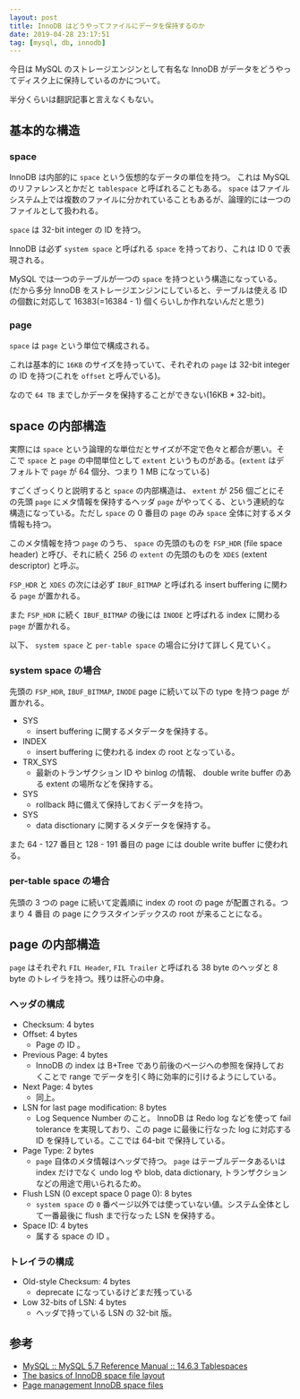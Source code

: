 ```yaml
---
layout: post
title: InnoDB はどうやってファイルにデータを保持するのか
date: 2019-04-28 23:17:51
tag: [mysql, db, innodb]
---
```


今日は MySQL のストレージエンジンとして有名な InnoDB がデータをどうやってディスク上に保持しているのかについて。

半分くらいは翻訳記事と言えなくもない。

## 基本的な構造

### space

InnoDB は内部的に `space` という仮想的なデータの単位を持つ。 これは MySQL のリファレンスとかだと `tablespace` と呼ばれることもある。 `space` はファイルシステム上では複数のファイルに分かれていることもあるが、論理的には一つのファイルとして扱われる。

`space` は 32-bit integer の ID を持つ。

InnoDB は必ず `system space` と呼ばれる `space` を持っており、これは ID 0 で表現される。

MySQL では一つのテーブルが一つの `space` を持つという構造になっている。(だから多分 InnoDB をストレージエンジンにしていると、テーブルは使える ID の個数に対応して 16383(=16384 - 1) 個くらいしか作れないんだと思う)

### page

`space` は `page` という単位で構成される。

これは基本的に `16KB` のサイズを持っていて、それぞれの `page` は 32-bit integer の ID を持つ(これを `offset` と呼んでいる)。

なので `64 TB` までしかデータを保持することができない(16KB * 32-bit)。

## space の内部構造

実際には `space` という論理的な単位だとサイズが不定で色々と都合が悪い。そこで `space` と `page` の中間単位として `extent` というものがある。(`extent` はデフォルトで `page` が 64 個分、つまり 1 MB になっている)

すごくざっくりと説明すると `space` の内部構造は、 `extent` が 256 個ごとにその先頭 `page` にメタ情報を保持するヘッダ `page` がやってくる、という連続的な構造になっている。ただし `space` の 0 番目の `page` のみ `space` 全体に対するメタ情報も持つ。

このメタ情報を持つ `page` のうち、 `space` の先頭のものを `FSP_HDR` (file space header) と呼び、それに続く 256 の `extent` の先頭のものを `XDES` (extent descriptor) と呼ぶ。

`FSP_HDR` と `XDES` の次には必ず `IBUF_BITMAP` と呼ばれる insert buffering に関わる `page` が置かれる。

また `FSP_HDR` に続く `IBUF_BITMAP` の後には `INODE` と呼ばれる index に関わる `page` が置かれる。

以下、 `system space` と `per-table space` の場合に分けて詳しく見ていく。

### system space の場合

先頭の `FSP_HDR`, `IBUF_BITMAP`, `INODE` page に続いて以下の type を持つ page が置かれる。

- SYS
  - insert buffering に関するメタデータを保持する。
- INDEX
  - insert buffering に使われる index の root となっている。
- TRX_SYS
  - 最新のトランザクション ID や binlog の情報、 double write buffer のある extent の場所などを保持する。
- SYS
  - rollback 時に備えて保持しておくデータを持つ。
- SYS
  - data disctionary に関するメタデータを保持する。

また 64 - 127 番目と 128 - 191 番目の page には double write buffer に使われる。

### per-table space の場合

先頭の 3 つの page に続いて定義順に index の root の page が配置される。つまり 4 番目 の page にクラスタインデックスの root が来ることになる。

## page の内部構造

`page` はそれぞれ `FIL Header`, `FIL Trailer` と呼ばれる 38 byte のヘッダと 8 byte のトレイラを持つ。残りは肝心の中身。

### ヘッダの構成

- Checksum: 4 bytes
- Offset: 4 bytes
  - Page の ID 。
- Previous Page: 4 bytes
  - InnoDB の index は B+Tree であり前後のページへの参照を保持しておくことで range でデータを引く時に効率的に引けるようにしている。
- Next Page: 4 bytes
  - 同上。
- LSN for last page modification: 8 bytes
  - Log Sequence Number のこと。 InnoDB は Redo log などを使って fail tolerance を実現しており、この page に最後に行なった log に対応する ID を保持している。ここでは 64-bit で保持している。
- Page Type: 2 bytes
  - `page` 自体のメタ情報はヘッダで持つ。 `page` はテーブルデータあるいは index だけでなく undo log や blob, data dictionary, トランザクションなどの用途で用いられるため。
- Flush LSN (0 except space 0 page 0): 8 bytes
  - `system space` の `0` 番ページ以外では使っていない値。システム全体として一番最後に flush まで行なった LSN を保持する。
- Space ID: 4 bytes
  - 属する space の ID 。

### トレイラの構成

- Old-style Checksum: 4 bytes
  - deprecate になっているけどまだ残っている
- Low 32-bits of LSN: 4 bytes
  - ヘッダで持っている LSN の 32-bit 版。

## 参考

- [MySQL :: MySQL 5.7 Reference Manual :: 14.6.3 Tablespaces](https://dev.mysql.com/doc/refman/5.7/en/innodb-tablespace.html)
- [The basics of InnoDB space file layout](https://blog.jcole.us/2013/01/03/the-basics-of-innodb-space-file-layout/)
- [Page management InnoDB space files](https://blog.jcole.us/2013/01/04/page-management-in-innodb-space-files/)
